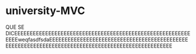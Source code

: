 # university-MVC

QUE SE DICEEEEEEEEEEEEEEEEEEEEEEEEEEEEEEEEEEEEEEEEEEEEEEEEEEEEEEEEEEEEEweqfasdfsdaEEEEEEEEEEEEEEEEEEEEEEEEEEEEEEEEEEEEEEEEEEEEEEEEEEEEEEEEEEEEEEEEEEEEEEEEEEEEEEEEEEEEEEEEEEEEEEEEEEE
